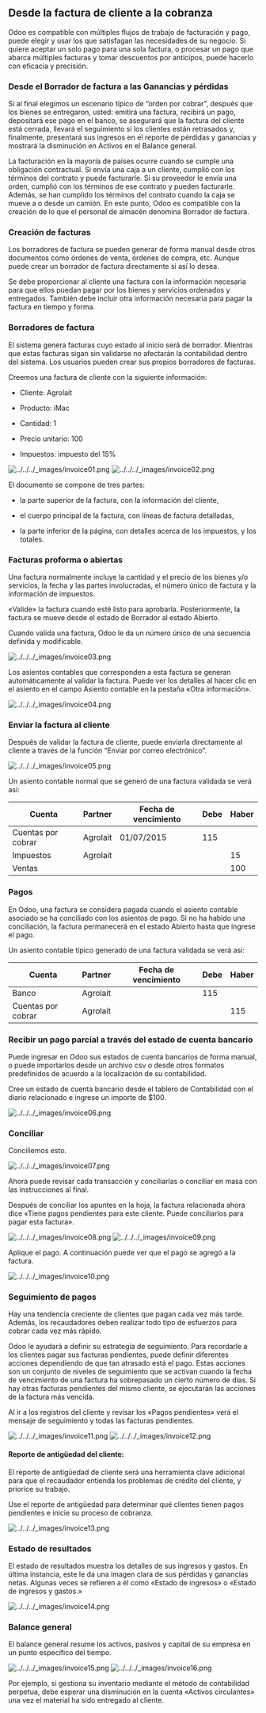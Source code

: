 ## Desde la factura de cliente a la cobranza[](https://www.odoo.com/documentation/17.0/es/applications/finance/accounting/customer_invoices.html#from-customer-invoice-to-payments-collection "Enlazar permanentemente con este título")

Odoo es compatible con múltiples flujos de trabajo de facturación y pago, puede elegir y usar los que satisfagan las necesidades de su negocio. Si quiere aceptar un solo pago para una sola factura, o procesar un pago que abarca múltiples facturas y tomar descuentos por anticipos, puede hacerlo con eficacia y precisión.

### Desde el Borrador de factura a las Ganancias y pérdidas[](https://www.odoo.com/documentation/17.0/es/applications/finance/accounting/customer_invoices.html#from-draft-invoice-to-profit-and-loss "Enlazar permanentemente con este título")

Si al final elegimos un escenario típico de “orden por cobrar”, después que los bienes se entregaron, usted: emitirá una factura, recibirá un pago, depositará ese pago en el banco, se asegurará que la factura del cliente está cerrada, llevará el seguimiento si los clientes están retrasados y, finalmente, presentará sus ingresos en el reporte de pérdidas y ganancias y mostrará la disminución en Activos en el Balance general.

La facturación en la mayoría de países ocurre cuando se cumple una obligación contractual. Si envía una caja a un cliente, cumplió con los términos del contrato y puede facturarle. Si su proveedor le envía una orden, cumplió con los términos de ese contrato y pueden facturarle. Además, se han cumplido los términos del contrato cuando la caja se mueve a o desde un camión. En este punto, Odoo es compatible con la creación de lo que el personal de almacén denomina Borrador de factura.

### Creación de facturas[](https://www.odoo.com/documentation/17.0/es/applications/finance/accounting/customer_invoices.html#invoice-creation "Enlazar permanentemente con este título")

Los borradores de factura se pueden generar de forma manual desde otros documentos como órdenes de venta, órdenes de compra, etc. Aunque puede crear un borrador de factura directamente si así lo desea.

Se debe proporcionar al cliente una factura con la información necesaria para que ellos puedan pagar por los bienes y servicios ordenados y entregados. También debe incluir otra información necesaria para pagar la factura en tiempo y forma.

### Borradores de factura[](https://www.odoo.com/documentation/17.0/es/applications/finance/accounting/customer_invoices.html#draft-invoices "Enlazar permanentemente con este título")

El sistema genera facturas cuyo estado al inicio será de borrador. Mientras que estas facturas sigan sin validarse no afectarán la contabilidad dentro del sistema. Los usuarios pueden crear sus propios borradores de facturas.

Creemos una factura de cliente con la siguiente información:

- Cliente: Agrolait
    
- Producto: iMac
    
- Cantidad: 1
    
- Precio unitario: 100
    
- Impuestos: impuesto del 15%
    

![../../../_images/invoice01.png](https://www.odoo.com/documentation/17.0/es/_images/invoice01.png) ![../../../_images/invoice02.png](https://www.odoo.com/documentation/17.0/es/_images/invoice02.png)

El documento se compone de tres partes:

- la parte superior de la factura, con la información del cliente,
    
- el cuerpo principal de la factura, con líneas de factura detalladas,
    
- la parte inferior de la página, con detalles acerca de los impuestos, y los totales.
    

### Facturas proforma o abiertas[](https://www.odoo.com/documentation/17.0/es/applications/finance/accounting/customer_invoices.html#open-or-pro-forma-invoices "Enlazar permanentemente con este título")

Una factura normalmente incluye la cantidad y el precio de los bienes y/o servicios, la fecha y las partes involucradas, el número único de factura y la información de impuestos.

«Valide» la factura cuando esté listo para aprobarla. Posteriormente, la factura se mueve desde el estado de Borrador al estado Abierto.

Cuando valida una factura, Odoo le da un número único de una secuencia definida y modificable.

![../../../_images/invoice03.png](https://www.odoo.com/documentation/17.0/es/_images/invoice03.png)

Los asientos contables que corresponden a esta factura se generan automáticamente al validar la factura. Puede ver los detalles al hacer clic en el asiento en el campo Asiento contable en la pestaña «Otra información».

![../../../_images/invoice04.png](https://www.odoo.com/documentation/17.0/es/_images/invoice04.png)

### Enviar la factura al cliente[](https://www.odoo.com/documentation/17.0/es/applications/finance/accounting/customer_invoices.html#send-the-invoice-to-customer "Enlazar permanentemente con este título")

Después de validar la factura de cliente, puede enviarla directamente al cliente a través de la función “Enviar por correo electrónico”.

![../../../_images/invoice05.png](https://www.odoo.com/documentation/17.0/es/_images/invoice05.png)

Un asiento contable normal que se generó de una factura validada se verá así:

|**Cuenta**|**Partner**|**Fecha de vencimiento**|**Debe**|**Haber**|
|---|---|---|---|---|
|Cuentas por cobrar|Agrolait|01/07/2015|115||
|Impuestos|Agrolait|||15|
|Ventas||||100|

### Pagos[](https://www.odoo.com/documentation/17.0/es/applications/finance/accounting/customer_invoices.html#payment "Enlazar permanentemente con este título")

En Odoo, una factura se considera pagada cuando el asiento contable asociado se ha conciliado con los asientos de pago. Si no ha habido una conciliación, la factura permanecerá en el estado Abierto hasta que ingrese el pago.

Un asiento contable típico generado de una factura validada se verá así:

|**Cuenta**|**Partner**|**Fecha de vencimiento**|**Debe**|**Haber**|
|---|---|---|---|---|
|Banco|Agrolait||115||
|Cuentas por cobrar|Agrolait|||115|

### Recibir un pago parcial a través del estado de cuenta bancario[](https://www.odoo.com/documentation/17.0/es/applications/finance/accounting/customer_invoices.html#receive-a-partial-payment-through-the-bank-statement "Enlazar permanentemente con este título")

Puede ingresar en Odoo sus estados de cuenta bancarios de forma manual, o puede importarlos desde un archivo csv o desde otros formatos predefinidos de acuerdo a la localización de su contabilidad.

Cree un estado de cuenta bancario desde el tablero de Contabilidad con el diario relacionado e ingrese un importe de $100.

![../../../_images/invoice06.png](https://www.odoo.com/documentation/17.0/es/_images/invoice06.png)

### Conciliar[](https://www.odoo.com/documentation/17.0/es/applications/finance/accounting/customer_invoices.html#reconcile "Enlazar permanentemente con este título")

Conciliemos esto.

![../../../_images/invoice07.png](https://www.odoo.com/documentation/17.0/es/_images/invoice07.png)

Ahora puede revisar cada transacción y conciliarlas o conciliar en masa con las instrucciones al final.

Después de conciliar los apuntes en la hoja, la factura relacionada ahora dice «Tiene pagos pendientes para este cliente. Puede conciliarlos para pagar esta factura».

![../../../_images/invoice08.png](https://www.odoo.com/documentation/17.0/es/_images/invoice08.png) ![../../../_images/invoice09.png](https://www.odoo.com/documentation/17.0/es/_images/invoice09.png)

Aplique el pago. A continuación puede ver que el pago se agregó a la factura.

![../../../_images/invoice10.png](https://www.odoo.com/documentation/17.0/es/_images/invoice10.png)

### Seguimiento de pagos[](https://www.odoo.com/documentation/17.0/es/applications/finance/accounting/customer_invoices.html#payment-followup "Enlazar permanentemente con este título")

Hay una tendencia creciente de clientes que pagan cada vez más tarde. Además, los recaudadores deben realizar todo tipo de esfuerzos para cobrar cada vez más rápido.

Odoo le ayudará a definir su estrategia de seguimiento. Para recordarle a los clientes pagar sus facturas pendientes, puede definir diferentes acciones dependiendo de que tan atrasado está el pago. Estas acciones son un conjunto de niveles de seguimiento que se activan cuando la fecha de vencimiento de una factura ha sobrepasado un cierto número de días. Si hay otras facturas pendientes del mismo cliente, se ejecutarán las acciones de la factura más vencida.

Al ir a los registros del cliente y revisar los «Pagos pendientes» verá el mensaje de seguimiento y todas las facturas pendientes.

![../../../_images/invoice11.png](https://www.odoo.com/documentation/17.0/es/_images/invoice11.png) ![../../../_images/invoice12.png](https://www.odoo.com/documentation/17.0/es/_images/invoice12.png)

#### Reporte de antigüedad del cliente:[](https://www.odoo.com/documentation/17.0/es/applications/finance/accounting/customer_invoices.html#customer-aging-report "Enlazar permanentemente con este título")

El reporte de antigüedad de cliente será una herramienta clave adicional para que el recaudador entienda los problemas de crédito del cliente, y priorice su trabajo.

Use el reporte de antigüedad para determinar qué clientes tienen pagos pendientes e inicie su proceso de cobranza.

![../../../_images/invoice13.png](https://www.odoo.com/documentation/17.0/es/_images/invoice13.png)

### Estado de resultados[](https://www.odoo.com/documentation/17.0/es/applications/finance/accounting/customer_invoices.html#profit-and-loss "Enlazar permanentemente con este título")

El estado de resultados muestra los detalles de sus ingresos y gastos. En última instancia, este le da una imagen clara de sus pérdidas y ganancias netas. Algunas veces se refieren a él como «Estado de ingresos» o «Estado de ingresos y gastos.»

![../../../_images/invoice14.png](https://www.odoo.com/documentation/17.0/es/_images/invoice14.png)

### Balance general[](https://www.odoo.com/documentation/17.0/es/applications/finance/accounting/customer_invoices.html#balance-sheet "Enlazar permanentemente con este título")

El balance general resume los activos, pasivos y capital de su empresa en un punto específico del tiempo.

![../../../_images/invoice15.png](https://www.odoo.com/documentation/17.0/es/_images/invoice15.png) ![../../../_images/invoice16.png](https://www.odoo.com/documentation/17.0/es/_images/invoice16.png)

Por ejemplo, si gestiona su inventario mediante el método de contabilidad perpetua, debe esperar una disminución en la cuenta «Activos circulantes» una vez el material ha sido entregado al cliente.